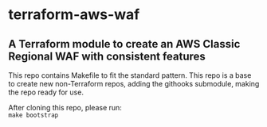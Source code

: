 # terraform-aws-waf

## A Terraform module to create an AWS Classic Regional WAF with consistent features

This repo contains Makefile to fit the standard pattern.
This repo is a base to create new non-Terraform repos, adding the githooks submodule, making the repo ready for use.

After cloning this repo, please run:  
`make bootstrap`
